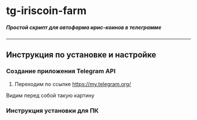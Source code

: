 # tg-iriscoin-farm
##### Простой скрипт для автофарма ирис-коинов в телеграмме

---
## Инструкция по установке и настройке



### Создание приложения Telegram API
1. Переходим по ссылке https://my.telegram.org/

Видим перед собой такую картину




### Инструкция установки для ПК

